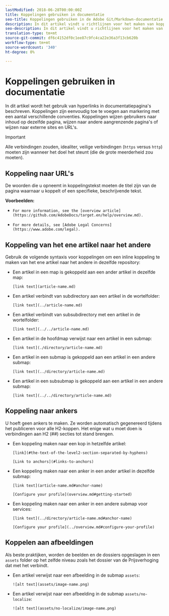```yaml
---
lastModified: 2018-06-28T00:00:00Z
title: Koppelingen gebruiken in documentatie
seo-title: Koppelingen gebruiken in de Adobe Git/Markdown-documentatie
description: In dit artikel vindt u richtlijnen voor het maken van koppelingen naar inhoud en afbeeldingen.
seo-description: In dit artikel vindt u richtlijnen voor het maken van koppelingen naar inhoud en afbeeldingen voor Adobe-documentatie.
translation-type: tm+mt
source-git-commit: df6c4152df0c1ee87c9fc4ca22e36a3f13cb620b
workflow-type: tm+mt
source-wordcount: '340'
ht-degree: 0%

---
```



# Koppelingen gebruiken in documentatie

In dit artikel wordt het gebruik van hyperlinks in documentatiepagina&#39;s beschreven. Koppelingen zijn eenvoudig toe te voegen aan markering met een aantal verschillende conventies. Koppelingen wijzen gebruikers naar inhoud op dezelfde pagina, wijzen naar andere aangrenzende pagina&#39;s of wijzen naar externe sites en URL&#39;s.

>[!IMPORTANT]
>Alle verbindingen zouden, idealiter, veilige verbindingen (`https` versus `http`) moeten zijn wanneer het doel het steunt (die de grote meerderheid zou moeten).

## Koppeling naar URL&#39;s

De woorden die u opneemt in koppelingstekst moeten de titel zijn van de pagina waarnaar u koppelt of een specifieke, beschrijvende tekst.

**Voorbeelden:**

- `For more information, see the [overview article](https://github.com/AdobeDocs/target.en/help/overview.md).`

- `For more details, see [Adobe Legal Concerns](https://www.adobe.com/legal).`

## Koppeling van het ene artikel naar het andere

Gebruik de volgende syntaxis voor koppelingen om een inline koppeling te maken van het ene artikel naar het andere in dezelfde repository:

- Een artikel in een map is gekoppeld aan een ander artikel in dezelfde map:

   `[link text](article-name.md)`

- Een artikel verbindt van subdirectory aan een artikel in de wortelfolder:

   `[link text](../article-name.md)`

- Een artikel verbindt van subsubdirectory met een artikel in de wortelfolder:

   `[link text](../../article-name.md)`

- Een artikel in de hoofdmap verwijst naar een artikel in een submap:

   `[link text](./directory/article-name.md)`

- Een artikel in een submap is gekoppeld aan een artikel in een andere submap:

   `[link text](../directory/article-name.md)`

- Een artikel in een subsubmap is gekoppeld aan een artikel in een andere submap:

   `[link text](../../directory/article-name.md)`

## Koppeling naar ankers

U hoeft geen ankers te maken. Ze worden automatisch gegenereerd tijdens het publiceren voor alle H2-koppen. Het enige wat u moet doen is verbindingen aan H2 (##) secties tot stand brengen.

- Een koppeling maken naar een kop in hetzelfde artikel:

   `[link](#the-text-of-the-level2-section-separated-by-hyphens)`

   `[Link to anchors](#links-to-anchors)`

- Een koppeling maken naar een anker in een ander artikel in dezelfde submap:

   `[link text](article-name.md#anchor-name)`

   `[Configure your profile](overview.md#getting-started)`

- Een koppeling maken naar een anker in een andere submap voor services:

   `[link text](../directory/article-name.md#anchor-name)`

   `[Configure your profile](../overview.md#configure-your-profile)`

## Koppelen aan afbeeldingen

Als beste praktijken, worden de beelden en de dossiers opgeslagen in een `assets` folder op het zelfde niveau zoals het dossier van de Prijsverhoging dat met het verbindt.

- Een artikel verwijst naar een afbeelding in de submap `assets`:

   `![alt text](assets/image-name.png)`

- Een artikel verwijst naar een afbeelding in de submap `assets/no-localize`:

   `![alt text](assets/no-localize/image-name.png)`
